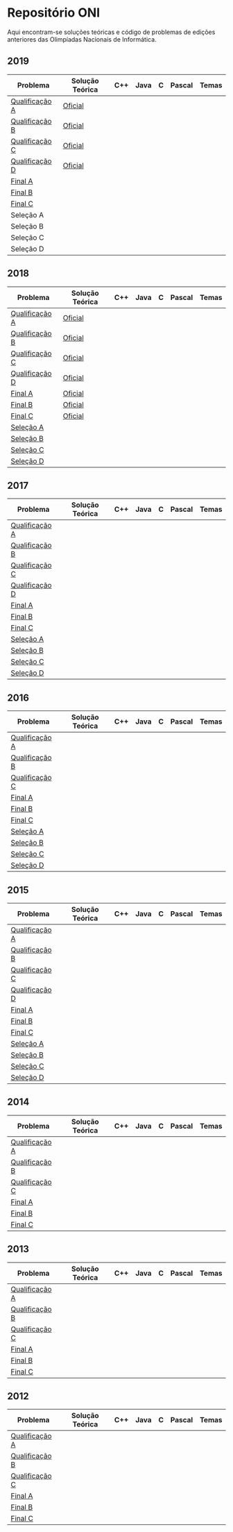 # Repositório ONI

Aqui encontram-se soluções teóricas e código de problemas de edições anteriores das Olimpíadas Nacionais de Informática.

## 2019
| Problema | Solução Teórica | C++ | Java | C | Pascal | Temas |
|----------|-----------------|-----|------|---|--------|-------|
|[Qualificação A](http://www.dcc.fc.up.pt/oni/problemas/2019/qualificacao/probA.html)|[Oficial](http://oni.dcc.fc.up.pt/loop/solucoes/2019/qualificacao/prob_a.html)||||||
|[Qualificação B](http://www.dcc.fc.up.pt/oni/problemas/2019/qualificacao/probB.html)|[Oficial](http://oni.dcc.fc.up.pt/loop/solucoes/2019/qualificacao/prob_b.html)||||||
|[Qualificação C](http://www.dcc.fc.up.pt/oni/problemas/2019/qualificacao/probC.html)|[Oficial](http://oni.dcc.fc.up.pt/loop/solucoes/2019/qualificacao/prob_c.html)||||||
|[Qualificação D](http://www.dcc.fc.up.pt/oni/problemas/2019/qualificacao/probD.html)|[Oficial](http://oni.dcc.fc.up.pt/loop/solucoes/2019/qualificacao/prob_d.html)||||||
|[Final A](http://www.dcc.fc.up.pt/oni/problemas/2019/final/probA.html)|||||||
|[Final B](http://www.dcc.fc.up.pt/oni/problemas/2019/final/probB.html)|||||||
|[Final C](http://www.dcc.fc.up.pt/oni/problemas/2019/final/probC.html)|||||||
|Seleção A|||||||
|Seleção B|||||||
|Seleção C|||||||
|Seleção D|||||||

## 2018
| Problema | Solução Teórica | C++ | Java | C | Pascal | Temas |
|----------|-----------------|-----|------|---|--------|-------|
|[Qualificação A](http://www.dcc.fc.up.pt/oni/problemas/2018/qualificacao/probA.html)|[Oficial](http://oni.dcc.fc.up.pt/loop/solucoes/2018/qualificacao/prob_a.html)||||||
|[Qualificação B](http://www.dcc.fc.up.pt/oni/problemas/2018/qualificacao/probB.html)|[Oficial](http://oni.dcc.fc.up.pt/loop/solucoes/2019/qualificacao/prob_b.html)||||||
|[Qualificação C](http://www.dcc.fc.up.pt/oni/problemas/2018/qualificacao/probC.html)|[Oficial](http://oni.dcc.fc.up.pt/loop/solucoes/2019/qualificacao/prob_c.html)||||||
|[Qualificação D](http://www.dcc.fc.up.pt/oni/problemas/2018/qualificacao/probD.html)|[Oficial](http://oni.dcc.fc.up.pt/loop/solucoes/2019/qualificacao/prob_d.html)||||||
|[Final A](http://www.dcc.fc.up.pt/oni/problemas/2018/final/probA.html)|[Oficial](http://oni.dcc.fc.up.pt/loop/solucoes/2019/final/prob_a.html)||||||
|[Final B](http://www.dcc.fc.up.pt/oni/problemas/2018/final/probB.html)|[Oficial](http://oni.dcc.fc.up.pt/loop/solucoes/2019/final/prob_b.html)||||||
|[Final C](http://www.dcc.fc.up.pt/oni/problemas/2018/final/probC.html)|[Oficial](http://oni.dcc.fc.up.pt/loop/solucoes/2019/final/prob_c.html)||||||
|[Seleção A](http://www.dcc.fc.up.pt/oni/problemas/2018/selecao/probA.html)|||||||
|[Seleção B](http://www.dcc.fc.up.pt/oni/problemas/2018/selecao/probB.html)|||||||
|[Seleção C](http://www.dcc.fc.up.pt/oni/problemas/2018/selecao/probC.html)|||||||
|[Seleção D](http://www.dcc.fc.up.pt/oni/problemas/2018/selecao/probD.html)|||||||

## 2017
| Problema | Solução Teórica | C++ | Java | C | Pascal | Temas |
|----------|-----------------|-----|------|---|--------|-------|
|[Qualificação A](http://www.dcc.fc.up.pt/oni/problemas/2017/qualificacao/probA.html)|||||||
|[Qualificação B](http://www.dcc.fc.up.pt/oni/problemas/2017/qualificacao/probB.html)|||||||
|[Qualificação C](http://www.dcc.fc.up.pt/oni/problemas/2017/qualificacao/probC.html)|||||||
|[Qualificação D](http://www.dcc.fc.up.pt/oni/problemas/2017/qualificacao/probD.html)|||||||
|[Final A](http://www.dcc.fc.up.pt/oni/problemas/2017/final/probA.html)|||||||
|[Final B](http://www.dcc.fc.up.pt/oni/problemas/2017/final/probB.html)|||||||
|[Final C](http://www.dcc.fc.up.pt/oni/problemas/2017/final/probC.html)|||||||
|[Seleção A](http://www.dcc.fc.up.pt/oni/problemas/2017/selecao/probA.html)|||||||
|[Seleção B](http://www.dcc.fc.up.pt/oni/problemas/2017/selecao/probB.html)|||||||
|[Seleção C](http://www.dcc.fc.up.pt/oni/problemas/2017/selecao/probC.html)|||||||
|[Seleção D](http://www.dcc.fc.up.pt/oni/problemas/2017/selecao/probD.html)|||||||

## 2016
| Problema | Solução Teórica | C++ | Java | C | Pascal | Temas |
|----------|-----------------|-----|------|---|--------|-------|
|[Qualificação A](http://www.dcc.fc.up.pt/oni/problemas/2016/qualificacao/probA.html)|||||||
|[Qualificação B](http://www.dcc.fc.up.pt/oni/problemas/2016/qualificacao/probB.html)|||||||
|[Qualificação C](http://www.dcc.fc.up.pt/oni/problemas/2016/qualificacao/probC.html)|||||||
|[Final A](http://www.dcc.fc.up.pt/oni/problemas/2016/final/probA.html)|||||||
|[Final B](http://www.dcc.fc.up.pt/oni/problemas/2016/final/probB.html)|||||||
|[Final C](http://www.dcc.fc.up.pt/oni/problemas/2016/final/probC.html)|||||||
|[Seleção A](http://www.dcc.fc.up.pt/oni/problemas/2016/selecao/probA.html)|||||||
|[Seleção B](http://www.dcc.fc.up.pt/oni/problemas/2016/selecao/probB.html)|||||||
|[Seleção C](http://www.dcc.fc.up.pt/oni/problemas/2016/selecao/probC.html)|||||||
|[Seleção D](http://www.dcc.fc.up.pt/oni/problemas/2016/selecao/probD.html)|||||||

## 2015
| Problema | Solução Teórica | C++ | Java | C | Pascal | Temas |
|----------|-----------------|-----|------|---|--------|-------|
|[Qualificação A](http://www.dcc.fc.up.pt/oni/problemas/2015/qualificacao/probA.html)|||||||
|[Qualificação B](http://www.dcc.fc.up.pt/oni/problemas/2015/qualificacao/probB.html)|||||||
|[Qualificação C](http://www.dcc.fc.up.pt/oni/problemas/2015/qualificacao/probC.html)|||||||
|[Qualificação D](http://www.dcc.fc.up.pt/oni/problemas/2015/qualificacao/probD.html)|||||||
|[Final A](http://www.dcc.fc.up.pt/oni/problemas/2015/final/probA.html)|||||||
|[Final B](http://www.dcc.fc.up.pt/oni/problemas/2015/final/probB.html)|||||||
|[Final C](http://www.dcc.fc.up.pt/oni/problemas/2015/final/probC.html)|||||||
|[Seleção A](http://www.dcc.fc.up.pt/oni/problemas/2015/selecao/probA.html)|||||||
|[Seleção B](http://www.dcc.fc.up.pt/oni/problemas/2015/selecao/probB.html)|||||||
|[Seleção C](http://www.dcc.fc.up.pt/oni/problemas/2015/selecao/probC.html)|||||||
|[Seleção D](http://www.dcc.fc.up.pt/oni/problemas/2015/selecao/probD.html)|||||||

## 2014
| Problema | Solução Teórica | C++ | Java | C | Pascal | Temas |
|----------|-----------------|-----|------|---|--------|-------|
|[Qualificação A](http://www.dcc.fc.up.pt/oni/problemas/2014/qualificacao/probA.html)|||||||
|[Qualificação B](http://www.dcc.fc.up.pt/oni/problemas/2014/qualificacao/probB.html)|||||||
|[Qualificação C](http://www.dcc.fc.up.pt/oni/problemas/2014/qualificacao/probC.html)|||||||
|[Final A](http://www.dcc.fc.up.pt/oni/problemas/2014/final/probA.html)|||||||
|[Final B](http://www.dcc.fc.up.pt/oni/problemas/2014/final/probB.html)|||||||
|[Final C](http://www.dcc.fc.up.pt/oni/problemas/2014/final/probC.html)|||||||

## 2013
| Problema | Solução Teórica | C++ | Java | C | Pascal | Temas |
|----------|-----------------|-----|------|---|--------|-------|
|[Qualificação A](http://www.dcc.fc.up.pt/oni/problemas/2013/qualificacao/probA.html)|||||||
|[Qualificação B](http://www.dcc.fc.up.pt/oni/problemas/2013/qualificacao/probB.html)|||||||
|[Qualificação C](http://www.dcc.fc.up.pt/oni/problemas/2013/qualificacao/probC.html)|||||||
|[Final A](http://www.dcc.fc.up.pt/oni/problemas/2013/final/probA.html)|||||||
|[Final B](http://www.dcc.fc.up.pt/oni/problemas/2013/final/probB.html)|||||||
|[Final C](http://www.dcc.fc.up.pt/oni/problemas/2013/final/probC.html)|||||||

## 2012
| Problema | Solução Teórica | C++ | Java | C | Pascal | Temas |
|----------|-----------------|-----|------|---|--------|-------|
|[Qualificação A](http://www.dcc.fc.up.pt/oni/problemas/2012/qualificacao/probA.html)|||||||
|[Qualificação B](http://www.dcc.fc.up.pt/oni/problemas/2012/qualificacao/probB.html)|||||||
|[Qualificação C](http://www.dcc.fc.up.pt/oni/problemas/2012/qualificacao/probC.html)|||||||
|[Final A](http://www.dcc.fc.up.pt/oni/problemas/2013/final/probA.html)|||||||
|[Final B](http://www.dcc.fc.up.pt/oni/problemas/2013/final/probB.html)|||||||
|[Final C](http://www.dcc.fc.up.pt/oni/problemas/2013/final/probC.html)|||||||
